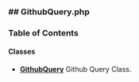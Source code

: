 



### ## GithubQuery.php













### Table of Contents




#### Classes
- **[GithubQuery](../classes/Drupal-ct-github-GithubQuery.md)**
  Github Query Class.














